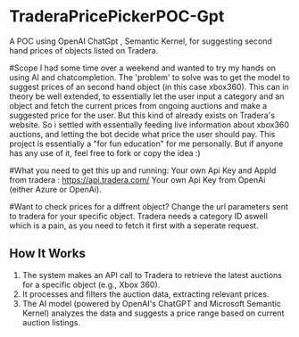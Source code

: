 # TraderaPricePickerPOC-Gpt
A POC using OpenAI ChatGpt , Semantic Kernel, for suggesting second hand prices of objects listed on Tradera.

#Scope
I had some time over a weekend and wanted to try my hands on using AI and chatcompletion. The 'problem' to solve was to get the model to suggest prices of an second hand object (in this case xbox360).
This can in theory be well extended, to essentially let the user input a category and an object and fetch the current prices from ongoing auctions and make a suggested price for the user. But this kind of already exists on Tradera's website.
So i settled with essentially feeding live information about xbox360 auctions, and letting the bot decide what price the user should pay.
This project is essentially a "for fun education" for me personally. But if anyone has any use of it, feel free to fork or copy the idea :) 

#What you need to get this up and running:
Your own Api Key and AppId from tradera : https://api.tradera.com/
Your own Api Key from OpenAi (either Azure or OpenAi).

#Want to check prices for a diffrent object?
Change the url parameters sent to tradera for your specific object. Tradera needs a category ID aswell which is a pain, as you need to fetch it first with a seperate request.
 
## How It Works
1. The system makes an API call to Tradera to retrieve the latest auctions for a specific object (e.g., Xbox 360).
2. It processes and filters the auction data, extracting relevant prices.
3. The AI model (powered by OpenAI's ChatGPT and Microsoft Semantic Kernel) analyzes the data and suggests a price range based on current auction listings.
